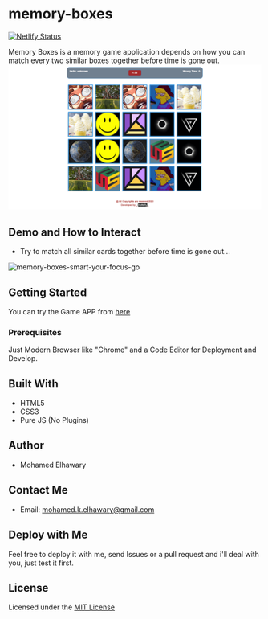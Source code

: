 # memory-boxes  
[![Netlify Status](https://api.netlify.com/api/v1/badges/86d83fec-0c14-40de-8dd4-d62e12a770fc/deploy-status)](https://app.netlify.com/sites/memoryboxes/deploys)  

Memory Boxes is a memory game application depends on how you can match every two similar boxes together before time is gone out. 
![Screenshot](preview_1.png)

## Demo and How to Interact  
* Try to match all similar cards together before time is gone out...  

![memory-boxes-smart-your-focus-go](https://user-images.githubusercontent.com/69651552/93798138-7ab35880-fc3d-11ea-9624-adddb599ab93.gif)  

## Getting Started

You can try the Game APP from [here](https://mohamed-elhawary.github.io/memory-boxes/)

### Prerequisites

Just Modern Browser like "Chrome" and a Code Editor for Deployment and Develop.

## Built With

* HTML5
* CSS3
* Pure JS (No Plugins)


## Author

* Mohamed Elhawary  

## Contact Me  

* Email: mohamed.k.elhawary@gmail.com

## Deploy with Me

Feel free to deploy it with me, send Issues or a pull request and i'll deal with you, just test it first.

## License

Licensed under the [MIT License](LICENSE)


